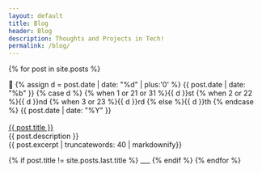 ```yaml
---
layout: default
title: Blog
header: Blog
description: Thoughts and Projects in Tech!
permalink: /blog/
---
```


{% for post in site.posts %}
  <p>
  📅 
  {% assign d = post.date | date: "%d" | plus:'0' %}
  {{ post.date | date: "%b" }} 
  {% case d %}
  {% when 1 or 21 or 31 %}{{ d }}st
  {% when 2 or 22 %}{{ d }}nd
  {% when 3 or 23 %}{{ d }}rd
  {% else %}{{ d }}th
  {% endcase %} 
  {{ post.date | date: "%Y" }}
  <br><br>
  <a href="{{ post.url }}">{{ post.title }}</a>
  <br>
  {{ post.description }}
  <br>
  {{ post.excerpt | truncatewords: 40 | markdownify}}
  </p>
  {% if post.title != site.posts.last.title %}
  ___
  {% endif %}
{% endfor %}
